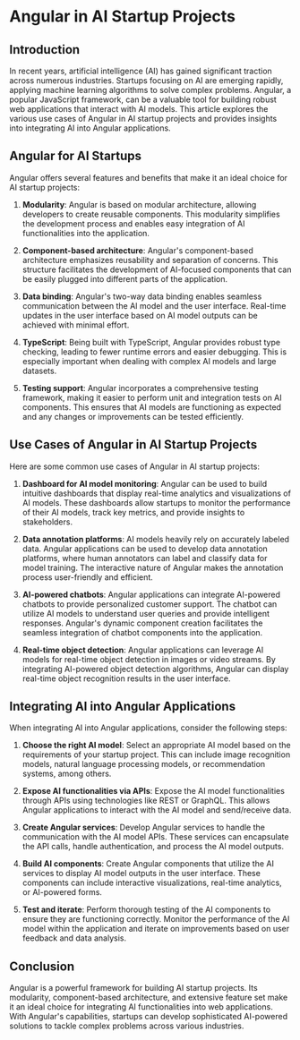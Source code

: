 ---
---
# Angular in AI Startup Projects

## Introduction
In recent years, artificial intelligence (AI) has gained significant traction across numerous industries. Startups focusing on AI are emerging rapidly, applying machine learning algorithms to solve complex problems. Angular, a popular JavaScript framework, can be a valuable tool for building robust web applications that interact with AI models. This article explores the various use cases of Angular in AI startup projects and provides insights into integrating AI into Angular applications.

## Angular for AI Startups
Angular offers several features and benefits that make it an ideal choice for AI startup projects:

1. **Modularity**: Angular is based on modular architecture, allowing developers to create reusable components. This modularity simplifies the development process and enables easy integration of AI functionalities into the application.

2. **Component-based architecture**: Angular's component-based architecture emphasizes reusability and separation of concerns. This structure facilitates the development of AI-focused components that can be easily plugged into different parts of the application.

3. **Data binding**: Angular's two-way data binding enables seamless communication between the AI model and the user interface. Real-time updates in the user interface based on AI model outputs can be achieved with minimal effort.

4. **TypeScript**: Being built with TypeScript, Angular provides robust type checking, leading to fewer runtime errors and easier debugging. This is especially important when dealing with complex AI models and large datasets.

5. **Testing support**: Angular incorporates a comprehensive testing framework, making it easier to perform unit and integration tests on AI components. This ensures that AI models are functioning as expected and any changes or improvements can be tested efficiently.

## Use Cases of Angular in AI Startup Projects
Here are some common use cases of Angular in AI startup projects:

1. **Dashboard for AI model monitoring**: Angular can be used to build intuitive dashboards that display real-time analytics and visualizations of AI models. These dashboards allow startups to monitor the performance of their AI models, track key metrics, and provide insights to stakeholders.

2. **Data annotation platforms**: AI models heavily rely on accurately labeled data. Angular applications can be used to develop data annotation platforms, where human annotators can label and classify data for model training. The interactive nature of Angular makes the annotation process user-friendly and efficient.

3. **AI-powered chatbots**: Angular applications can integrate AI-powered chatbots to provide personalized customer support. The chatbot can utilize AI models to understand user queries and provide intelligent responses. Angular's dynamic component creation facilitates the seamless integration of chatbot components into the application.

4. **Real-time object detection**: Angular applications can leverage AI models for real-time object detection in images or video streams. By integrating AI-powered object detection algorithms, Angular can display real-time object recognition results in the user interface.

## Integrating AI into Angular Applications
When integrating AI into Angular applications, consider the following steps:

1. **Choose the right AI model**: Select an appropriate AI model based on the requirements of your startup project. This can include image recognition models, natural language processing models, or recommendation systems, among others.

2. **Expose AI functionalities via APIs**: Expose the AI model functionalities through APIs using technologies like REST or GraphQL. This allows Angular applications to interact with the AI model and send/receive data.

3. **Create Angular services**: Develop Angular services to handle the communication with the AI model APIs. These services can encapsulate the API calls, handle authentication, and process the AI model outputs.

4. **Build AI components**: Create Angular components that utilize the AI services to display AI model outputs in the user interface. These components can include interactive visualizations, real-time analytics, or AI-powered forms.

5. **Test and iterate**: Perform thorough testing of the AI components to ensure they are functioning correctly. Monitor the performance of the AI model within the application and iterate on improvements based on user feedback and data analysis.

## Conclusion
Angular is a powerful framework for building AI startup projects. Its modularity, component-based architecture, and extensive feature set make it an ideal choice for integrating AI functionalities into web applications. With Angular's capabilities, startups can develop sophisticated AI-powered solutions to tackle complex problems across various industries.